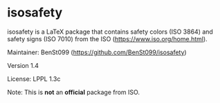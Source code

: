 # isosafety

isosafety is a LaTeX package that contains safety colors (ISO 3864) and safety signs (ISO 7010) from the ISO (https://www.iso.org/home.html). 

Maintainer: BenSt099 (https://github.com/BenSt099/isosafety)

Version 1.4

License: LPPL 1.3c

Note: This is **not** an **official** package from ISO.